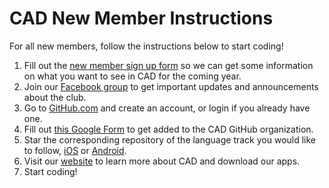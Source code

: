 # CAD New Member Instructions
For all new members, follow the instructions below to start coding!

1. Fill out the [new member sign up form](http://tinyurl.com/cadsignupform) so we can get some information on what you want to see in CAD for the coming year.
2. Join our [Facebook group](https://www.facebook.com/groups/appify/) to get important updates and announcements about the club.
3. Go to [GitHub.com](http://github.com) and create an account, or login if you already have one.
4. Fill out [this Google Form](https://goo.gl/forms/bCttr6GAepJSmhj72) to get added to the CAD GitHub organization.
5. Star the corresponding repository of the language track you would like to follow, [iOS](https://github.com/CoppellAppDevelopment/Learn-iOS) or [Android](https://github.com/CoppellAppDevelopment/Learn-Android).
6. Visit our [website](http://coppellappdevelopment.com) to learn more about CAD and download our apps.
7. Start coding!
